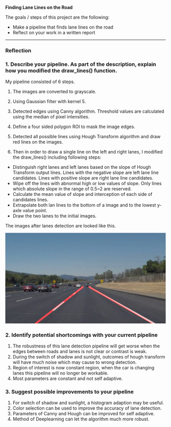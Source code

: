 **Finding Lane Lines on the Road**

The goals / steps of this project are the following:
* Make a pipeline that finds lane lines on the road
* Reflect on your work in a written report


[//]: # (Image References)

[image1]: ./test_images_output/solidWhiteCurve.jpg "ImageWithLanes"

---

### Reflection

### 1. Describe your pipeline. As part of the description, explain how you modified the draw_lines() function.

My pipeline consisted of 6 steps.

1. The images are converted to grayscale.

2. Using Gaussian filter with kernel 5.

3. Detected edges using Canny algorithm. Threshold values are calculated using the median of pixel intensities.

4. Define a four sided polygon ROI to mask the image edges.

5. Detected all possible lines using Hough Transform algorithm and draw red lines on the images.

6. Then in order to draw a single line on the left and right lanes, I modified the draw_lines() including following steps:

- Distinguish right lanes and left lanes based on the slope of Hough Transform output lines.  Lines with the negative slope are left lane line candidates. Lines with positive slope are right lane line candidates.
- Wipe off the lines with abnormal high or low values of slope. Only lines which absolute slope in the range of 0.5~2 are reserved.
- Calculate the mean value of slope and interception of each side of candidates lines.
- Extrapolate both lan lines to the bottom of a image and to the lowest y-axle value point.
- Draw the two lanes to the initial images.

The images after lanes detection are looked like this.

![alt text][image1]







### 2. Identify potential shortcomings with your current pipeline


1. The robustness of this lane detection pipeline will get worse when the edges between roads and lanes is not clear or contrast is weak.
2. During the switch of shadow and sunlight, outcomes of hough transform will have much noise which may cause to wrong detection.
3. Region of interest is now constant region, when the car is changing lanes this pipeline will no longer be workable.
4. Most parameters are constant and not self adaptive.


### 3. Suggest possible improvements to your pipeline

1. For switch of shadow and sunlight, a histogram adaption may be useful.
2. Color selection can be used to improve the accuracy of lane detection.
3. Parameters of Canny and Hough can be improved for self adaptive.
4. Method of Deeplearning can let the algorithm much more robust.

